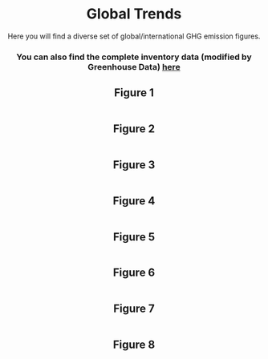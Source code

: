 
<center>
<h1>
Global Trends
</h1>
Here you will find a diverse set of global/international GHG emission figures.
<br>

<h3>
You can also find the complete inventory data (modified by Greenhouse Data) <a href="https://github.com/dquintani/GreenhouseData/tree/master/clean_data">here</a>

<h2>Figure 1</h2>
<p><img alt="" src="Carbon-Majors-Summary-map.png" /></p><h2>Figure 2</h2>
<p><img alt="" src="Carbon-Majors-Summary.png" /></p><h2>Figure 3</h2>
<p><img alt="" src="CDIAC_totals1.png" /></p><h2>Figure 4</h2>
<p><img alt="" src="EDGAR_1.png" /></p><h2>Figure 5</h2>
<p><img alt="" src="FAO_1.png" /></p><h2>Figure 6</h2>
<p><img alt="" src="GCP_cons_prod_ratio.png" /></p><h2>Figure 7</h2>
<p><img alt="" src="GCP_top20.png" /></p><h2>Figure 8</h2>
<p><img alt="" src="ghg_and_co2_totals.png" /></p>
